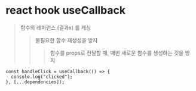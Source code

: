 # react hook useCallback

> 함수의 레퍼런스 (결과x) 를 캐싱
>
> > 불필요한 함수 재생성을 방지
> >
> > > 함수를 props로 전달할 때, 매번 새로운 함수를 생성하는 것을 방지

```tsx
const handleClick = useCallback(() => {
  console.log("clicked");
}, [...dependencies]);
```
